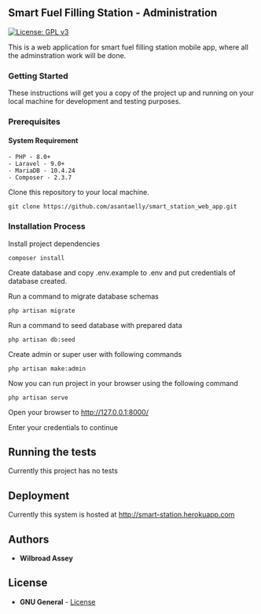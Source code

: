 ## Smart Fuel Filling Station - Administration
[![License: GPL v3](https://img.shields.io/badge/License-GPLv3-blue.svg)](https://www.gnu.org/licenses/gpl-3.0)


This is a web application for smart fuel filling station mobile app, where all the adminstration work will be done.

### Getting Started

These instructions will get you a copy of the project up and running on your local machine for development and testing purposes.

### Prerequisites

#### System Requirement

    - PHP - 8.0+
    - Laravel - 9.0+
    - MariaDB - 10.4.24
    - Composer - 2.3.7


Clone this repository to your local machine.

```
git clone https://github.com/asantaelly/smart_station_web_app.git
```

### Installation Process

Install project dependencies

```
composer install
```

Create database and copy .env.example to .env and put credentials of database created.

Run a command to migrate database schemas

```
php artisan migrate
```

Run a command to seed database with prepared data

```
php artisan db:seed
```

Create admin or super user with following commands

```
php artisan make:admin
```

Now you can run project in your browser using the following command

```
php artisan serve
```

Open your browser to  http://127.0.0.1:8000/

Enter your credentials to continue


## Running the tests

Currently this project has no tests


## Deployment

Currently this system is hosted at http://smart-station.herokuapp.com

## Authors

* **Wilbroad Assey**

## License

* **GNU General** - [License](https://github.com/asantaelly/smart_station_web_app/blob/main/LICENSE.md) 


